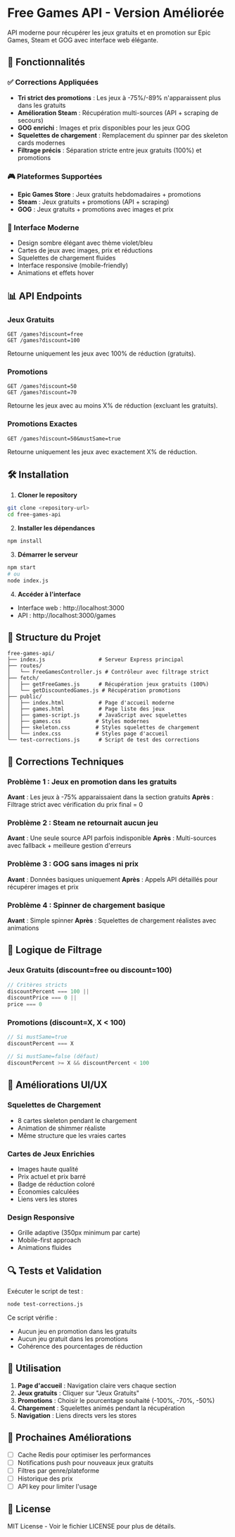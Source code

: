 # Free Games API - Version Améliorée

API moderne pour récupérer les jeux gratuits et en promotion sur Epic Games, Steam et GOG avec interface web élégante.

## 🚀 Fonctionnalités

### ✅ Corrections Appliquées
- **Tri strict des promotions** : Les jeux à -75%/-89% n'apparaissent plus dans les gratuits
- **Amélioration Steam** : Récupération multi-sources (API + scraping de secours)
- **GOG enrichi** : Images et prix disponibles pour les jeux GOG
- **Squelettes de chargement** : Remplacement du spinner par des skeleton cards modernes
- **Filtrage précis** : Séparation stricte entre jeux gratuits (100%) et promotions

### 🎮 Plateformes Supportées
- **Epic Games Store** : Jeux gratuits hebdomadaires + promotions
- **Steam** : Jeux gratuits + promotions (API + scraping)
- **GOG** : Jeux gratuits + promotions avec images et prix

### 🎨 Interface Moderne
- Design sombre élégant avec thème violet/bleu
- Cartes de jeux avec images, prix et réductions
- Squelettes de chargement fluides
- Interface responsive (mobile-friendly)
- Animations et effets hover

## 📊 API Endpoints

### Jeux Gratuits
```
GET /games?discount=free
GET /games?discount=100
```
Retourne uniquement les jeux avec 100% de réduction (gratuits).

### Promotions
```
GET /games?discount=50
GET /games?discount=70
```
Retourne les jeux avec au moins X% de réduction (excluant les gratuits).

### Promotions Exactes
```
GET /games?discount=50&mustSame=true
```
Retourne uniquement les jeux avec exactement X% de réduction.

## 🛠️ Installation

1. **Cloner le repository**
```bash
git clone <repository-url>
cd free-games-api
```

2. **Installer les dépendances**
```bash
npm install
```

3. **Démarrer le serveur**
```bash
npm start
# ou
node index.js
```

4. **Accéder à l'interface**
- Interface web : http://localhost:3000
- API : http://localhost:3000/games

## 🔧 Structure du Projet

```
free-games-api/
├── index.js                 # Serveur Express principal
├── routes/
│   └── FreeGamesController.js # Contrôleur avec filtrage strict
├── fetch/
│   ├── getFreeGames.js      # Récupération jeux gratuits (100%)
│   └── getDiscountedGames.js # Récupération promotions
├── public/
│   ├── index.html           # Page d'accueil moderne
│   ├── games.html           # Page liste des jeux
│   ├── games-script.js      # JavaScript avec squelettes
│   ├── games.css           # Styles modernes
│   ├── skeleton.css        # Styles squelettes de chargement
│   └── index.css           # Styles page d'accueil
└── test-corrections.js      # Script de test des corrections
```

## 🐛 Corrections Techniques

### Problème 1 : Jeux en promotion dans les gratuits
**Avant** : Les jeux à -75% apparaissaient dans la section gratuits
**Après** : Filtrage strict avec vérification du prix final = 0

### Problème 2 : Steam ne retournait aucun jeu
**Avant** : Une seule source API parfois indisponible
**Après** : Multi-sources avec fallback + meilleure gestion d'erreurs

### Problème 3 : GOG sans images ni prix
**Avant** : Données basiques uniquement
**Après** : Appels API détaillés pour récupérer images et prix

### Problème 4 : Spinner de chargement basique
**Avant** : Simple spinner
**Après** : Squelettes de chargement réalistes avec animations

## 🎯 Logique de Filtrage

### Jeux Gratuits (discount=free ou discount=100)
```javascript
// Critères stricts
discountPercent === 100 ||
discountPrice === 0 ||
price === 0
```

### Promotions (discount=X, X < 100)
```javascript
// Si mustSame=true
discountPercent === X

// Si mustSame=false (défaut)
discountPercent >= X && discountPercent < 100
```

## 🚀 Améliorations UI/UX

### Squelettes de Chargement
- 8 cartes skeleton pendant le chargement
- Animation de shimmer réaliste
- Même structure que les vraies cartes

### Cartes de Jeux Enrichies
- Images haute qualité
- Prix actuel et prix barré
- Badge de réduction coloré
- Économies calculées
- Liens vers les stores

### Design Responsive
- Grille adaptive (350px minimum par carte)
- Mobile-first approach
- Animations fluides

## 🔍 Tests et Validation

Exécuter le script de test :
```bash
node test-corrections.js
```

Ce script vérifie :
- Aucun jeu en promotion dans les gratuits
- Aucun jeu gratuit dans les promotions
- Cohérence des pourcentages de réduction

## 📱 Utilisation

1. **Page d'accueil** : Navigation claire vers chaque section
2. **Jeux gratuits** : Cliquer sur "Jeux Gratuits"
3. **Promotions** : Choisir le pourcentage souhaité (-100%, -70%, -50%)
4. **Chargement** : Squelettes animés pendant la récupération
5. **Navigation** : Liens directs vers les stores

## 🔮 Prochaines Améliorations

- [ ] Cache Redis pour optimiser les performances
- [ ] Notifications push pour nouveaux jeux gratuits
- [ ] Filtres par genre/plateforme
- [ ] Historique des prix
- [ ] API key pour limiter l'usage

## 📄 License

MIT License - Voir le fichier LICENSE pour plus de détails.
